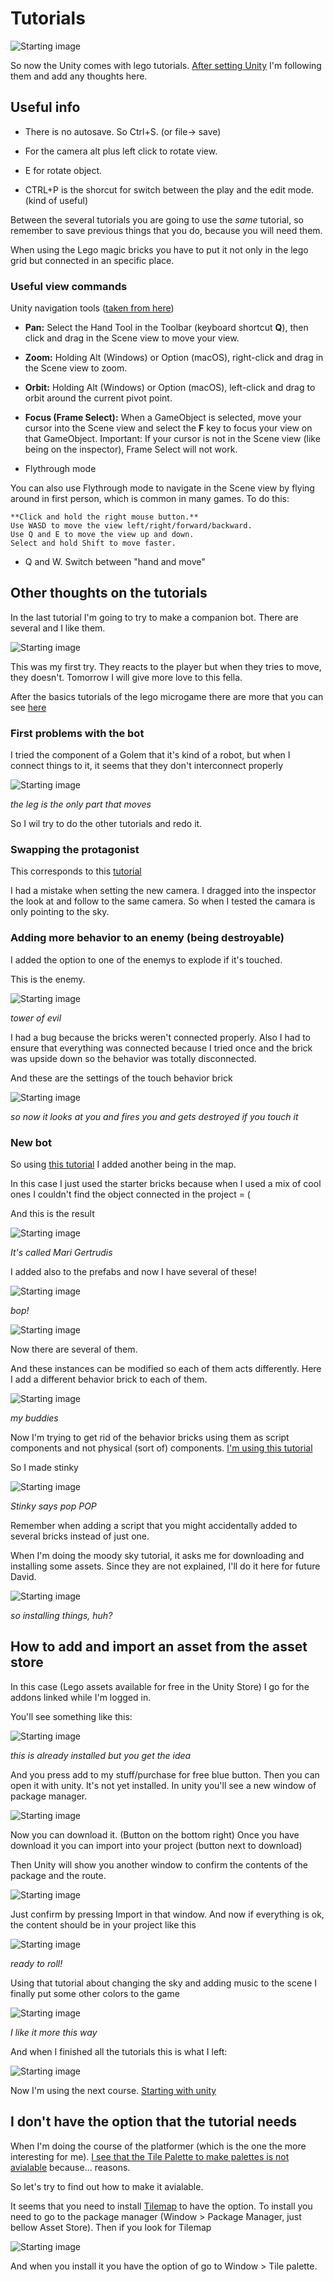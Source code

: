 # Tutorials

![Starting image](https://raw.githubusercontent.com/d-prieto/davidlearnsunity/main/Starting/images/Captura004.JPG)

So now the Unity comes with lego tutorials. [After setting Unity](Setting%20Unity.md) I'm following them and add any thoughts here.

## Useful info

* There is no autosave. So Ctrl+S. (or file-> save)

* For the camera alt plus left click to rotate view.

* E for rotate object.

* CTRL+P is the shorcut for switch between the play and the edit mode. (kind of useful)

Between the several tutorials you are going to use the _same_ tutorial, so remember to save previous things that you do, because you will need them.

When using the Lego magic bricks you have to put it not only in the lego grid but connected in an specific place.

### Useful view commands

Unity navigation tools ([taken from here](https://learn.unity.com/tutorial/creating-with-lego-tools#5f919faeedbc2a00222cd95b))

*    **Pan:** Select the Hand Tool in the Toolbar (keyboard shortcut **Q**), then click and drag in the Scene view to move your view.

*    **Zoom:** Holding Alt (Windows) or Option (macOS), right-click and drag in the Scene view to zoom.

*    **Orbit:** Holding Alt (Windows) or Option (macOS), left-click and drag to orbit around the current pivot point.

*    **Focus (Frame Select):** When a GameObject is selected, move your cursor into the Scene  view and select the **F** key to focus your view on that GameObject. Important: If your cursor is not in the Scene view (like being on the inspector), Frame Select will not work.


* Flythrough mode

You can also use Flythrough mode to navigate in the Scene view by flying around in first person, which is common in many games. To do this:

    **Click and hold the right mouse button.**
    Use WASD to move the view left/right/forward/backward.
    Use Q and E to move the view up and down.
    Select and hold Shift to move faster.

* Q and W. Switch between "hand and move"



## Other thoughts on the tutorials

In the last tutorial I'm going to try to make a companion bot. There are several and I like them.

![Starting image](https://raw.githubusercontent.com/d-prieto/davidlearnsunity/main/Starting/images/Captura005.JPG)

This was my first try. They reacts to the player but when they tries to move, they doesn't. Tomorrow I will give more love to this fella.

After the basics tutorials of the lego microgame there are more that you can see [here](https://learn.unity.com/project/lego-template?signup=true)

### First problems with the bot

I tried the component of a Golem that it's kind of a robot, but when I connect things to it, it seems that they don't interconnect properly

![Starting image](https://raw.githubusercontent.com/d-prieto/davidlearnsunity/main/Starting/images/Captura006.JPG)

_the leg is the only part that moves_

So I wil try to do the other tutorials and redo it.


### Swapping the protagonist

This corresponds to this [tutorial](https://learn.unity.com/tutorial/lego-r-mod-change-the-player-minifig)

I had a mistake when setting the new camera. I dragged into the inspector the look at and follow to the same camera. So when I tested the camara is only pointing to the sky.


### Adding more behavior to an enemy (being destroyable)

I added the option to one of the enemys to explode if it's touched.

This is the enemy.

![Starting image](https://raw.githubusercontent.com/d-prieto/davidlearnsunity/main/Starting/images/Captura007.JPG)

_tower of evil_

I had a bug because the bricks weren't connected properly. Also I had to ensure that everything was connected because I tried once and the brick was upside down so the behavior was totally disconnected.

And these are the settings of the touch behavior brick

![Starting image](https://raw.githubusercontent.com/d-prieto/davidlearnsunity/main/Starting/images/Captura008.JPG)

_so now it looks at you and fires you and gets destroyed if you touch it_


### New bot

So using [this tutorial](https://learn.unity.com/tutorial/lego-r-mod-build-your-own-enemy?uv=2019.4&projectId=5f3cfedbedbc2a002093abe3#5f3d0ca9edbc2a0020e35d17) I added another being in the map.

In this case I just used the starter bricks because when I used a mix of cool ones I couldn't find the object connected in the project = (

And this is the result

![Starting image](https://raw.githubusercontent.com/d-prieto/davidlearnsunity/main/Starting/images/Captura009.JPG)

_It's called Mari Gertrudis_

I added also to the prefabs and now I have several of these!

![Starting image](https://raw.githubusercontent.com/d-prieto/davidlearnsunity/main/Starting/images/Captura009b.JPG)

_bop!_

![Starting image](https://raw.githubusercontent.com/d-prieto/davidlearnsunity/main/Starting/images/Captura010.JPG)

Now there are several of them.

And these instances can be modified so each of them acts differently. Here I add a different behavior brick to each of them.

![Starting image](https://raw.githubusercontent.com/d-prieto/davidlearnsunity/main/Starting/images/Captura011.JPG)

_my buddies_

Now I'm trying to get rid of the behavior bricks using them as script components and not physical (sort of) components. [I'm using this tutorial](https://learn.unity.com/tutorial/lego-mod-behavior-beyond-bricks)

So I made stinky

![Starting image](https://raw.githubusercontent.com/d-prieto/davidlearnsunity/main/Starting/images/Captura012.JPG)

_Stinky says pop POP_

Remember when adding a script that you might accidentally added to several bricks instead of just one.

When I'm doing the moody sky tutorial, it asks me for downloading and installing some assets. Since they are not explained, I'll do it here for future David.

![Starting image](https://raw.githubusercontent.com/d-prieto/davidlearnsunity/main/Starting/images/Captura013.JPG)

_so installing things, huh?_

## How to add and import an asset from the asset store

In this case (Lego assets available for free in the Unity Store) I go for the addons linked while I'm logged in.

You'll see something like this:

![Starting image](https://raw.githubusercontent.com/d-prieto/davidlearnsunity/main/Starting/images/Captura014.JPG)

_this is already installed but you get the idea_

And you press add to my stuff/purchase for free blue button.  Then you can open it with unity. It's not yet installed. In unity you'll see a new window of package manager.

![Starting image](https://raw.githubusercontent.com/d-prieto/davidlearnsunity/main/Starting/images/Captura015.JPG)

Now you can download it. (Button on the bottom right) Once you have download it you can import into your project (button next to download)

Then Unity will show you another window to confirm the contents of the package and the route.

![Starting image](https://raw.githubusercontent.com/d-prieto/davidlearnsunity/main/Starting/images/Captura016.JPG)

Just confirm by pressing Import in that window. And now if everything is ok, the content should be in your project like this

![Starting image](https://raw.githubusercontent.com/d-prieto/davidlearnsunity/main/Starting/images/Captura017.JPG)

_ready to roll!_

Using that tutorial about changing the sky and adding music to the scene I finally put some other colors to the game

![Starting image](https://raw.githubusercontent.com/d-prieto/davidlearnsunity/main/Starting/images/Captura018.JPG)

_I like it more this way_

And when I finished all the tutorials this is what I left:

![Starting image](https://raw.githubusercontent.com/d-prieto/davidlearnsunity/main/Starting/images/Captura019.JPG)

Now I'm using the next course. [Starting with unity](https://learn.unity.com/course/getting-started-with-unity?uv=2019.3)

## I don't have the option that the tutorial needs

When I'm doing the course of the platformer (which is the one the more interesting for me). [I see that the Tile Palette to make palettes is not avialable](https://learn.unity.com/tutorial/2d-platformer-challenge-paint-your-level?uv=2019.3&projectId=5c8838feedbc2a0ee1e7e030#5c8932f9edbc2a1410354fda) because... reasons.

So let's try to find out how to make it avialable.

It seems that you need to install [Tilemap](https://docs.unity3d.com/Manual/class-Tilemap.html) to have the option. To install you need to go to the package manager (Window > Package Manager, just bellow Asset Store). Then if you look for Tilemap


![Starting image](https://raw.githubusercontent.com/d-prieto/davidlearnsunity/main/Starting/images/Captura020.JPG)

And when you install it you have the option of go to Window > Tile palette. 
